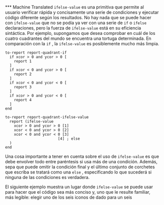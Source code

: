 ﻿*** Machine Translated
`ifelse-value` es una primitiva que permite al usuario verificar rápida y concisamente una serie de condiciones y ejecutar código diferente según los resultados. No hay nada que se puede hacer con `ifelse-value` que no se podía ya ver con una serie de `if` o `ifelse` declaraciones, pero la fuerza de `ifelse-value` está en su eficiencia sintáctica. Por ejemplo, supongamos que desea comprobar en cuál de los cuatro cuadrantes del mundo se encuentra una tortuga determinada. En comparación con la `if` , la `ifelse-value` es posiblemente mucho más limpia. 

```
to-report report-quadrant-if
  if xcor > 0 and ycor > 0 [
	report 1
  ]
  if xcor < 0 and ycor > 0 [
	report 2
  ]
  if xcor < 0 and ycor < 0 [
	report 3
  ]
  if xcor > 0 and ycor < 0 [
	report 4
  ]  
end

to-report report-quadrant-ifelse-value
  report (ifelse-value
	xcor > 0 and ycor > 0 [1]
	xcor < 0 and ycor > 0 [2]
	xcor < 0 and ycor < 0 [3]
                      	[4] ; else
  )
end
```
 Una cosa importante a tener en cuenta sobre el uso de `ifelse-value` es que debe envolver todo entre paréntesis si usa más de una condición. Además, sepa que puede omitir la condición final y el último conjunto de corchetes que escriba se tratará como una `else` , especificando lo que sucederá si ninguna de las condiciones es verdadera.

El siguiente ejemplo muestra un lugar donde `ifelse-value` se puede usar para hacer que el código sea más conciso y, uno que le resulte familiar, más legible: elegir uno de los seis iconos de dado para un seis